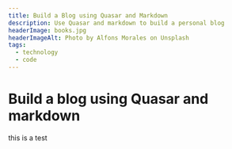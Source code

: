 ```yaml
---
title: Build a Blog using Quasar and Markdown
description: Use Quasar and markdown to build a personal blog
headerImage: books.jpg
headerImageAlt: Photo by Alfons Morales on Unsplash
tags: 
  - technology
  - code
---
```


# Build a blog using Quasar and markdown

this is a test

